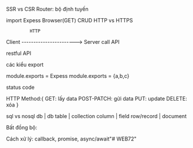 SSR vs CSR
Router: bộ định tuyến

import Expess
Browser(GET)
CRUD
HTTP vs HTTPS

             HTTP
Client -----------------------> Server 
            call API


restful API 


các kiểu export

module.exports = Expess
module.exports = {a,b,c}

status code


HTTP Method:{
    GET: lấy data
    POST-PATCH: gửi data
    PUT: update
    DELETE: xóa
}

sql          vs             nosql
db           |               db
table        |              collection 
column       |               field
row/record   |              document


Bất đồng bộ:


Cách xử lý: callback, promise, async/await"# WEB72" 

